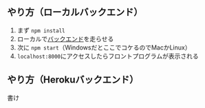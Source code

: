 ## やり方（ローカルバックエンド）

1. まず `npm install`
2. ローカルで[バックエンド](https://gitlab.com/jekto.vatimeliju/cerke_online_backend)を走らせる
3. 次に `npm start`（WindowsだとここでコケるのでMacかLinux）
4. `localhost:8000`にアクセスしたらフロントプログラムが表示される

## やり方（Herokuバックエンド）

書け
